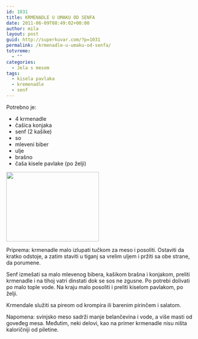 ```yaml
---
id: 1031
title: KRMENADLE U UMAKU OD SENFA
date: 2011-06-09T08:49:02+00:00
author: mila
layout: post
guid: http://superkuvar.com/?p=1031
permalink: /krmenadle-u-umaku-od-senfa/
totvreme:
  - ""
categories:
  - Jela s mesom
tags:
  - kisela pavlaka
  - kremenadle
  - senf
---
```

Potrebno je:

  * 4 krmenadle
  * čašica konjaka
  * senf (2 kašike)
  * so
  * mleveni biber
  * ulje
  * brašno
  * čaša kisele pavlake (po želji)

<img class="alignnone size-full wp-image-1032" title="krmenadleusenfu" src="//superkuvar.com/wp-content/uploads/2011/06/krmenadleusenfu-e1307609322152.jpg" alt="" width="247" height="185" /> 

Priprema: krmenadle malo izlupati tučkom za meso i posoliti. Ostaviti da kratko odstoje, a zatim staviti u tiganj sa vrelim uljem i pržiti sa obe strane, da porumene.

Senf izmešati sa malo mlevenog bibera, kašikom brašna i konjakom, preliti krmenadle i na tihoj vatri dinstati dok se sos ne zgusne. Po potrebi dolivati po malo tople vode. Na kraju malo posoliti i preliti kiselom pavlakom, po želji.

Krmendale služiti sa pireom od krompira ili barenim pirinčem i salatom.

Napomena: svinjsko meso sadrži manje belančevina i vode, a više masti od goveđeg mesa. Međutim, neki delovi, kao na primer krmenadle nisu ništa kaloričniji od piletine.
